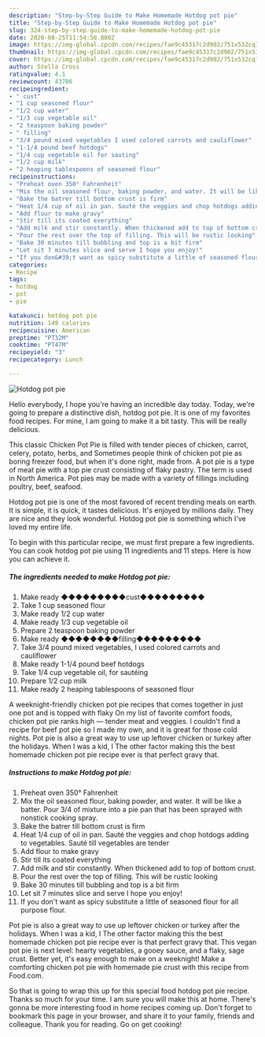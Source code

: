 ```yaml
---
description: "Step-by-Step Guide to Make Homemade Hotdog pot pie"
title: "Step-by-Step Guide to Make Homemade Hotdog pot pie"
slug: 324-step-by-step-guide-to-make-homemade-hotdog-pot-pie
date: 2020-08-25T11:54:58.880Z
image: https://img-global.cpcdn.com/recipes/fae9c45317c2d902/751x532cq70/hotdog-pot-pie-recipe-main-photo.jpg
thumbnail: https://img-global.cpcdn.com/recipes/fae9c45317c2d902/751x532cq70/hotdog-pot-pie-recipe-main-photo.jpg
cover: https://img-global.cpcdn.com/recipes/fae9c45317c2d902/751x532cq70/hotdog-pot-pie-recipe-main-photo.jpg
author: Stella Cross
ratingvalue: 4.1
reviewcount: 43786
recipeingredient:
- " cust"
- "1 cup seasoned flour"
- "1/2 cup water"
- "1/3 cup vegetable oil"
- "2 teaspoon baking powder"
- " filling"
- "3/4 pound mixed vegetables I used colored carrots and cauliflower"
- "1-1/4 pound beef hotdogs"
- "1/4 cup vegetable oil for sauting"
- "1/2 cup milk"
- "2 heaping tablespoons of seasoned flour"
recipeinstructions:
- "Preheat oven 350° Fahrenheit"
- "Mix the oil seasoned flour, baking powder, and water. It will be like a batter. Pour 3/4 of mixture into a pie pan that has been sprayed with nonstick cooking spray."
- "Bake the batrer till bottom crust is firm"
- "Heat 1/4 cup of oil in pan. Sauté the veggies and chop hotdogs adding to vegetables. Sauté till vegetables are tender"
- "Add flour to make gravy"
- "Stir till its coated everything"
- "Add milk and stir constantly. When thickened add to top of bottom crust."
- "Pour the rest over the top of filling. This will be rustic looking"
- "Bake 30 minutes till bubbling and top is a bit firm"
- "Let sit 7 minutes slice and serve I hope you enjoy!"
- "If you don&#39;t want as spicy substitute a little of seasoned flour for all purpose flour."
categories:
- Recipe
tags:
- hotdog
- pot
- pie

katakunci: hotdog pot pie 
nutrition: 149 calories
recipecuisine: American
preptime: "PT32M"
cooktime: "PT47M"
recipeyield: "3"
recipecategory: Lunch

---
```



![Hotdog pot pie](https://img-global.cpcdn.com/recipes/fae9c45317c2d902/751x532cq70/hotdog-pot-pie-recipe-main-photo.jpg)

Hello everybody, I hope you're having an incredible day today. Today, we're going to prepare a distinctive dish, hotdog pot pie. It is one of my favorites food recipes. For mine, I am going to make it a bit tasty. This will be really delicious.

This classic Chicken Pot Pie is filled with tender pieces of chicken, carrot, celery, potato, herbs, and Sometimes people think of chicken pot pie as boring freezer food, but when it&#39;s done right, made from. A pot pie is a type of meat pie with a top pie crust consisting of flaky pastry. The term is used in North America. Pot pies may be made with a variety of fillings including poultry, beef, seafood.

Hotdog pot pie is one of the most favored of recent trending meals on earth. It is simple, it is quick, it tastes delicious. It's enjoyed by millions daily. They are nice and they look wonderful. Hotdog pot pie is something which I've loved my entire life.


To begin with this particular recipe, we must first prepare a few ingredients. You can cook hotdog pot pie using 11 ingredients and 11 steps. Here is how you can achieve it.

<!--inarticleads1-->

##### The ingredients needed to make Hotdog pot pie:

1. Make ready  ◆◆◆◆◆◆◆◆◆cust◆◆◆◆◆◆◆◆◆
1. Take 1 cup seasoned flour
1. Make ready 1/2 cup water
1. Make ready 1/3 cup vegetable oil
1. Prepare 2 teaspoon baking powder
1. Make ready  ◆◆◆◆◆◆◆◆filling◆◆◆◆◆◆◆◆◆
1. Take 3/4 pound mixed vegetables, I used colored carrots and cauliflower
1. Make ready 1-1/4 pound beef hotdogs
1. Take 1/4 cup vegetable oil, for sautéing
1. Prepare 1/2 cup milk
1. Make ready 2 heaping tablespoons of seasoned flour


A weeknight-friendly chicken pot pie recipes that comes together in just one pot and is topped with flaky On my list of favorite comfort foods, chicken pot pie ranks high — tender meat and veggies. I couldn&#39;t find a recipe for beef pot pie so I made my own, and it is great for those cold nights. Pot pie is also a great way to use up leftover chicken or turkey after the holidays. When I was a kid, I The other factor making this the best homemade chicken pot pie recipe ever is that perfect gravy that. 

<!--inarticleads2-->

##### Instructions to make Hotdog pot pie:

1. Preheat oven 350° Fahrenheit
1. Mix the oil seasoned flour, baking powder, and water. It will be like a batter. Pour 3/4 of mixture into a pie pan that has been sprayed with nonstick cooking spray.
1. Bake the batrer till bottom crust is firm
1. Heat 1/4 cup of oil in pan. Sauté the veggies and chop hotdogs adding to vegetables. Sauté till vegetables are tender
1. Add flour to make gravy
1. Stir till its coated everything
1. Add milk and stir constantly. When thickened add to top of bottom crust.
1. Pour the rest over the top of filling. This will be rustic looking
1. Bake 30 minutes till bubbling and top is a bit firm
1. Let sit 7 minutes slice and serve I hope you enjoy!
1. If you don&#39;t want as spicy substitute a little of seasoned flour for all purpose flour.


Pot pie is also a great way to use up leftover chicken or turkey after the holidays. When I was a kid, I The other factor making this the best homemade chicken pot pie recipe ever is that perfect gravy that. This vegan pot pie is next level: hearty vegetables, a gooey sauce, and a flaky, sage crust. Better yet, it&#39;s easy enough to make on a weeknight! Make a comforting chicken pot pie with homemade pie crust with this recipe from Food.com. 

So that is going to wrap this up for this special food hotdog pot pie recipe. Thanks so much for your time. I am sure you will make this at home. There's gonna be more interesting food in home recipes coming up. Don't forget to bookmark this page in your browser, and share it to your family, friends and colleague. Thank you for reading. Go on get cooking!
